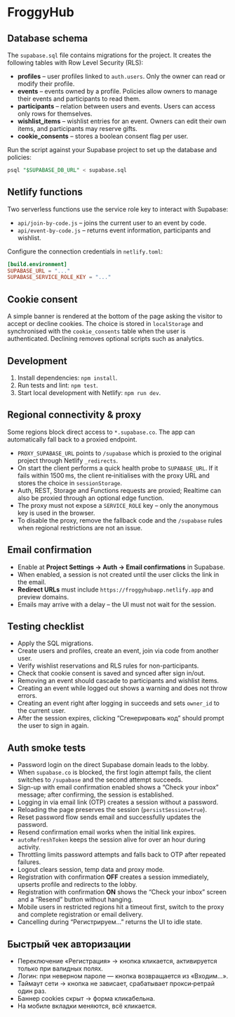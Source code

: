 # FroggyHub

## Database schema
The `supabase.sql` file contains migrations for the project. It creates the following tables with Row Level Security (RLS):

- **profiles** – user profiles linked to `auth.users`. Only the owner can read or modify their profile.
- **events** – events owned by a profile. Policies allow owners to manage their events and participants to read them.
- **participants** – relation between users and events. Users can access only rows for themselves.
- **wishlist_items** – wishlist entries for an event. Owners can edit their own items, and participants may reserve gifts.
- **cookie_consents** – stores a boolean consent flag per user.

Run the script against your Supabase project to set up the database and policies:

```sql
psql "$SUPABASE_DB_URL" < supabase.sql
```

## Netlify functions
Two serverless functions use the service role key to interact with Supabase:

- `api/join-by-code.js` – joins the current user to an event by code.
- `api/event-by-code.js` – returns event information, participants and wishlist.

Configure the connection credentials in `netlify.toml`:

```toml
[build.environment]
SUPABASE_URL = "..."
SUPABASE_SERVICE_ROLE_KEY = "..."
```

## Cookie consent
A simple banner is rendered at the bottom of the page asking the visitor to accept or decline cookies. The choice is stored in `localStorage` and synchronised with the `cookie_consents` table when the user is authenticated. Declining removes optional scripts such as analytics.

## Development
1. Install dependencies: `npm install`.
2. Run tests and lint: `npm test`.
3. Start local development with Netlify: `npm run dev`.

## Regional connectivity & proxy

Some regions block direct access to `*.supabase.co`. The app can automatically fall back to a proxied endpoint.

- `PROXY_SUPABASE_URL` points to `/supabase` which is proxied to the original project through Netlify `_redirects`.
- On start the client performs a quick health probe to `SUPABASE_URL`. If it fails within 1500 ms, the client re‑initialises with the proxy URL and stores the choice in `sessionStorage`.
- Auth, REST, Storage and Functions requests are proxied; Realtime can also be proxied through an optional edge function.
- The proxy must not expose a `SERVICE_ROLE` key – only the anonymous key is used in the browser.
- To disable the proxy, remove the fallback code and the `/supabase` rules when regional restrictions are not an issue.

## Email confirmation

- Enable at **Project Settings → Auth → Email confirmations** in Supabase.
- When enabled, a session is not created until the user clicks the link in the email.
- **Redirect URLs** must include `https://froggyhubapp.netlify.app` and preview domains.
- Emails may arrive with a delay – the UI must not wait for the session.

## Testing checklist
- Apply the SQL migrations.
- Create users and profiles, create an event, join via code from another user.
- Verify wishlist reservations and RLS rules for non-participants.
- Check that cookie consent is saved and synced after sign in/out.
- Removing an event should cascade to participants and wishlist items.
- Creating an event while logged out shows a warning and does not throw errors.
- Creating an event right after logging in succeeds and sets `owner_id` to the current user.
- After the session expires, clicking “Сгенерировать код” should prompt the user to sign in again.

## Auth smoke tests

- Password login on the direct Supabase domain leads to the lobby.
- When `supabase.co` is blocked, the first login attempt fails, the client switches to `/supabase` and the second attempt succeeds.
- Sign-up with email confirmation enabled shows a “Check your inbox” message; after confirming, the session is established.
- Logging in via email link (OTP) creates a session without a password.
- Reloading the page preserves the session (`persistSession=true`).
- Reset password flow sends email and successfully updates the password.
- Resend confirmation email works when the initial link expires.
- `autoRefreshToken` keeps the session alive for over an hour during activity.
- Throttling limits password attempts and falls back to OTP after repeated failures.
- Logout clears session, temp data and proxy mode.
- Registration with confirmation **OFF** creates a session immediately, upserts profile and redirects to the lobby.
- Registration with confirmation **ON** shows the “Check your inbox” screen and a “Resend” button without hanging.
- Mobile users in restricted regions hit a timeout first, switch to the proxy and complete registration or email delivery.
- Cancelling during “Регистрируем…” returns the UI to idle state.

## Быстрый чек авторизации

- Переключение «Регистрация» → кнопка кликается, активируется только при валидных полях.
- Логин: при неверном пароле — кнопка возвращается из «Входим…».
- Таймаут сети → кнопка не зависает, срабатывает прокси‑ретрай один раз.
- Баннер cookies скрыт → форма кликабельна.
- На мобиле вкладки меняются, всё кликается.

